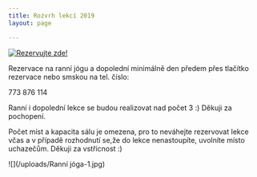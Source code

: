 ```yaml
---
title: Rozvrh lekcí 2019
layout: page

---
```

<a href="https://www.supersaas.cz/schedule/Yoga_s_Barou/j%C3%B3gov%C3%A1n%C3%AD">
<img src="//static.supersaas.net/cz/but/rezervace1.png" alt="Rezervujte zde!"/></a>

Rezervace na ranní jógu a dopolední minimálně den předem přes tlačítko rezervace nebo smskou na tel. číslo:

773 876 114

Ranní i dopolední lekce se budou realizovat nad počet 3 :) Děkuji za pochopení.

Počet míst a kapacita sálu je omezena, pro to neváhejte rezervovat lekce včas a v případě rozhodnutí se,že do lekce nenastoupíte, uvolníte místo uchazečům. Děkuji za vstřícnost :)

![](/uploads/Ranní jóga-1.jpg)